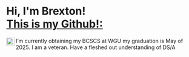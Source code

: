 <h1>Hi, I'm Brexton! <br/><a href="https://github.com/brexton14"

<h2> This is my Github!:</h2>

[<img align="left" alt="brex.ton | Instagram" width="22px" src="https://cdn.jsdelivr.net/npm/simple-icons@v3/icons/instagram.svg" />][instagram]

[instagram]: [https://www.instagram.com/brex.ton/]



I’m currently obtaining my BCSCS at WGU
my graduation is May of 2025.
I am a veteran. Have a fleshed out understanding of DS/A 
